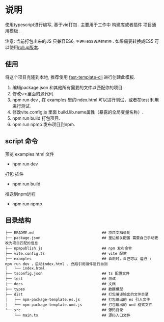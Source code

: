 # 说明

使用typescript进行编写, 基于vie打包 . 主要用于工作中 构建库或者插件 项目通用模板 .

注意: 当前打包出来的JS 只兼容ES6, `不进行ES5语法的转换` . 如果需要转换成ES5 可以使用[rollup版本](https://github.com/zhaoxm469/npm-ts-template-starter/tree/rollup).

## 使用

将这个项目克隆到本地, 推荐使用 [fast-template-cli](https://www.npmjs.com/package/fast-template-cli) 进行创建此模板.  

1. 编辑package.json 和其他所有需要的文件以匹配你的项目.  
2. 修改src里面的源代码.
3. npm run dev , 在 examples 里的index.html 可以进行测试，或者在test 利用进行测试.
4. 修改vite.config.js 里面 build.lib.name属性（暴露的全局变量名称）.
5. npm run build 打包项目.
6. npm run npmp 发布项目到npm.

## script 命令

预览 examples html 文件  

* npm run dev  

打包 插件

* npm run build

推送到npm远程

* npm run npmp

## 目录结构

```test
├── README.md								## 项目文档说明
├── package.json							## 里边相关配置 需要自己手动更改为项目匹配的信息
├── npmpublish.js							## npm 发布命令
├── vite.config.ts							## vite 配置
├── examples								## 自测时，自己可以 运行 : npm run dev ，启动index.html . 然后引用插件进行自测
│   └── index.html
├── tsconfig.json							## ts 配置文件
├── test									## 测试
├── docs									## 文档
├── types									## 数据模型
├── dist									## 打包编译输出的文件目录
│   ├── npm-package-template.es.js			## 打包输出的 es 引入文件
│   └── npm-package-template.umd.js			## 打包输出的 und 格式文件
└── src										## 源码目录
	└── main.ts								## 源码入口文件
```
